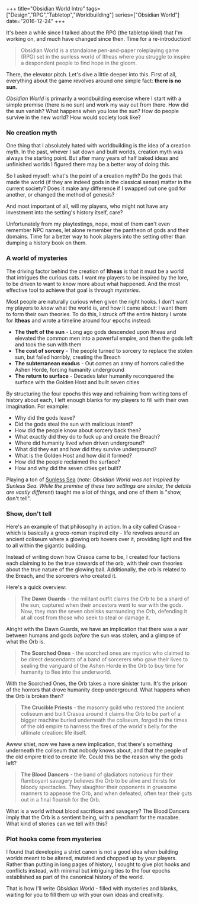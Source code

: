+++
title="Obsidian World Intro"
tags=["Design","RPG","Tabletop","Worldbuilding"]
series=["Obsidian World"]
date="2016-12-24"
+++

It's been a while since I talked about the RPG (the tabletop kind) that I'm working on, and much have changed since then. Time for a re-introduction!

<!--more-->

> Obsidian World is a standalone pen-and-paper roleplaying game (RPG) set in the sunless world of Itheas where you struggle to inspire a despondent people to find hope in the gloom.

There, the elevator pitch. Let's dive a little deeper into this. First of all, everything about the game revolves around one simple fact: **there is no sun**.

_Obsidian World_ is primarily a worldbuilding exercise where I start with a simple premise (there is no sun) and work my way out from there. How did the sun vanish? What happens when you lose the sun? How do people survive in the new world? How would society look like?

### No creation myth

One thing that I absolutely hated with worldbuilding is the idea of a creation myth. In the past, whever I sat down and built worlds, creation myth was always the starting point. But after many years of half baked ideas and unfinished worlds I figured there may be a better way of doing this.

So I asked myself: what's the point of a creation myth? Do the gods that made the world (if they are indeed gods in the classical sense) matter in the current society? Does it make any difference if I swapped out one god for another, or changed the method of genesis?

And most important of all, will my players, who might not have any investment into the setting's history itself, care?

Unfortunately from my playtestings, nope, most of them can't even remember NPC names, let alone remember the pantheon of gods and their domains. Time for a better way to hook players into the setting other than dumping a history book on them.

### A world of mysteries

The driving factor behind the creation of **Itheas** is that it must be a world that intrigues the curious cats. I want my players to be inspired by the lore, to be driven to want to know more about what happened. And the most effective tool to achieve that goal is through _mysteries_.

Most people are naturally curious when given the right hooks. I don't want my players to _know_ what the world is, and how it came about: I want them to form their own theories. To do this, I struck off the entire history I wrote for **Itheas** and wrote a timeline around four epochs instead:

* **The theft of the sun** - Long ago gods descended upon Itheas and elevated the common men into a powerful empire, and then the gods left and took the sun with them
* **The cost of sorcery** - The people turned to sorcery to replace the stolen sun, but failed horribly, creating the Breach
* **The subterranean exodus** - Out comes an army of horrors called the Ashen Horde, forcing humanity underground
* **The return to surface** - Decades later humanity reconquered the surface with the Golden Host and built seven cities

By structuring the four epochs this way and refraining from writing tons of history about each, I left enough blanks for my players to fill with their own imagination. For example:

* Why did the gods leave?
* Did the gods steal the sun with malicious intent?
* How did the people know about sorcery back then?
* What exactly did they do to fuck up and create the Breach?
* Where did humanity lived when driven underground?
* What did they eat and how did they survive underground?
* What is the Golden Host and how did it formed?
* How did the people reclaimed the surface?
* How and why did the seven cities get built?

Playing a ton of [Sunless Sea](http://www.failbettergames.com/sunless/) (_note: Obsidian World was not inspired by Sunless Sea. While the premise of these two settings are similar, the details are vastly different_) taught me a lot of things, and one of them is "show, don't tell".

### Show, don't tell

Here's an example of that philosophy in action. In a city called Crasoa - which is basically a greco-roman inspired city - life revolves around an ancient coliseum where a glowing orb hovers over it, providing light and fire to all within the gigantic building.

Instead of writing down how Crasoa came to be, I created four factions each claiming to be the true stewards of the orb, with their own theories about the true nature of the glowing ball. Additionally, the orb is related to the Breach, and the sorcerers who created it.

Here's a quick overview:

> **The Dawn Guards** - the militant outfit claims the Orb to be a shard of the sun, captured when their ancestors went to war with the gods. Now, they man the seven obelisks surrounding the Orb, defending it at all cost from those who seek to steal or damage it.

Alright with the Dawn Guards, we have an implication that there was a war between humans and gods _before_ the sun was stolen, and a glimpse of what the Orb is.

> **The Scorched Ones** - the scorched ones are mystics who claimed to be direct descendants of a band of sorcerers who gave their lives to sealing the vanguard of the Ashen Horde in the Orb to buy time for humanity to flee into the underworld.

With the Scorched Ones, the Orb takes a more sinister turn. It's the prison of the horrors that drove humanity deep underground. What happens when the Orb is broken then?

> **The Crucible Priests** - the masonry guild who restored the ancient coliseum and built Crasoa around it claims the Orb to be part of a bigger machine buried underneath the coliseum, forged in the times of the old empire to harness the fires of the world's belly for the ultimate creation: life itself.

Awww shiet, now we have a new implication, that there's something underneath the coliseum that nobody knows about, and that the people of the old empire tried to create life. Could this be the reason why the gods left?

> **The Blood Dancers** - the band of gladiators notorious for their flamboyant savagery believes the Orb to be alive and thirsts for bloody spectacles. They slaughter their opponents in gruesome manners to appease the Orb, and when defeated, often tear their guts out in a final flourish for the Orb.

What is a world without blood sacrifices and savagery? The Blood Dancers imply that the Orb is a sentient being, with a penchant for the macabre. What kind of stories can we tell with this?

### Plot hooks come from mysteries

I found that developing a strict canon is not a good idea when building worlds meant to be altered, mutated and chopped up by your players. Rather than putting in long pages of history, I sought to give plot hooks and conflicts instead, with minimal but intriguing ties to the four epochs established as part of the canonical history of the world.

That is how I'll write _Obsidian World_ - filled with mysteries and blanks, waiting for you to fill them up with your own ideas and creativity.
